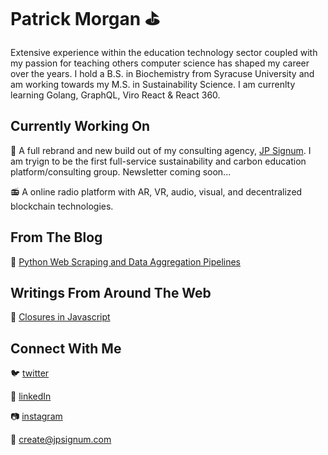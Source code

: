 # Patrick Morgan :golf:

Extensive experience within the education technology sector coupled with my passion for teaching others computer science has shaped my career over the years. I hold a B.S. in Biochemistry from Syracuse University and am working towards my M.S. in Sustainability Science. I am currenlty learning Golang, GraphQL, Viro React & React 360.

## Currently Working On 

:construction: A full rebrand and new build out of my consulting agency, [JP Signum](https://www.jpsignum.com). I am tryign to be the first full-service sustainability and carbon education platform/consulting group. Newsletter coming soon... 

:radio: A online radio platform with AR, VR, audio, visual, and decentralized blockchain technologies.

## From The Blog

:snake: [Python Web Scraping and Data Aggregation Pipelines](https://www.jpsignum.com/blog/5c6ba462f909a641d754fe79)

## Writings From Around The Web

:book: [Closures in Javascript](https://gist.github.com/jp-signum/286e0d618936661b9638ef0eec58f755)

## Connect With Me

:bird: [twitter](https://twitter.com/jp_Signum)

:link: [linkedIn](https://www.linkedin.com/in/pjmorgan)

:camera: [instagram](https://www.instagram.com/jp_signum)

:email: create@jpsignum.com
